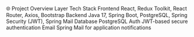🌐 Project Overview
Layer	Tech Stack
Frontend	React, Redux Toolkit, React Router, Axios, Bootstrap
Backend	Java 17, Spring Boot, PostgreSQL, Spring Security (JWT), Spring Mail
Database	PostgreSQL
Auth	JWT-based secure authentication
Email	Spring Mail for application notifications

